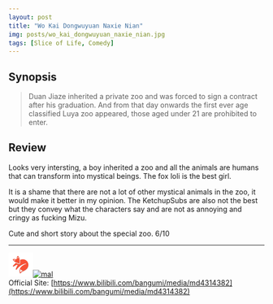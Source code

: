 ```yaml
---
layout: post
title: "Wo Kai Dongwuyuan Naxie Nian"
img: posts/wo_kai_dongwuyuan_naxie_nian.jpg 
tags: [Slice of Life, Comedy]
---
```


## Synopsis
>Duan Jiaze inherited a private zoo and was forced to sign a contract after his graduation. And from that day onwards the first ever age classified Luya zoo appeared, those aged under 21 are prohibited to enter.

## Review
Looks very intersting, a boy inherited a zoo and all the animals are humans that can transform into mystical beings. The fox loli is the best girl.

It is a shame that there are not a lot of other mystical animals in the zoo, it would make it better in my opinion. The KetchupSubs are also not the best but they convey what the characters say and are not as annoying and cringy as fucking Mizu.
   
Cute and short story about the special zoo. 6/10

---

[![kitsu](..\assets\img\kitsu.png)](https://kitsu.io/anime/wo-kai-dongwuyuan-naxie-nian)[![mal](..\assets\img\mal.ico)](https://myanimelist.net/anime/40208/Wo_Kai_Dongwuyuan_Naxie_Nian)  
Official Site: [https://www.bilibili.com/bangumi/media/md4314382](https://www.bilibili.com/bangumi/media/md4314382)